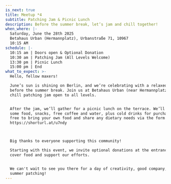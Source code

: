 ```yaml
---
is_next: true
title: Meetup *4
subtitle: Patching Jam & Picnic Lunch
description: Before the summer break, let’s jam and chill together!
when_where: |-
  Saturday, June the 28th 2025
  Betahaus Urban (Hermannplatz), Urbanstraße 71, 10967
  10:15 AM
schedule: |-
  10:15 am | Doors open & Optional Donation
  10:30 am | Patching Jam (All Levels Welcome)
  13:30 pm | Picnic Lunch
  15:00 pm | End
what_to_expect: >-
  Hello, fellow maxers!

  June’s sun is shining on Berlin, and we’re celebrating with a relaxed meetup
  before the summer break. Join us at Betahaus Urban (near Hermannplatz) for a
  chill patching jam open to all levels.


  After the jam, we’ll gather for a picnic lunch on the terrace. We’ll provide
  some food, snacks, free coffee and water, plus cold drinks for purchase. Feel
  free to bring your own food and share any dietary needs via the form here:
  https://shorturl.at/u7ndy



  Big thanks to everyone supporting this community! 

  Starting with this event, we invite optional donations at the entrance to help
  cover food and support our efforts.


  We can't wait to see you there for a day of creativity, good company, and
  summer patching!
---
```


